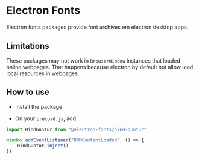 # Electron Fonts

Electron fonts packages provide font archives em electron desktop apps.

## Limitations

These packages may not work in `BrowserWindow` instances that loaded online webpages. That happens because electron by default not allow load local resources in webpages.

## How to use

* Install the package

* On your `preload.js`, add:

```ts
import HindGuntur from "@electron-fonts/hind-guntur"

window.addEventListener("DOMContentLoaded", () => {
    HindGuntur.inject()
})
```